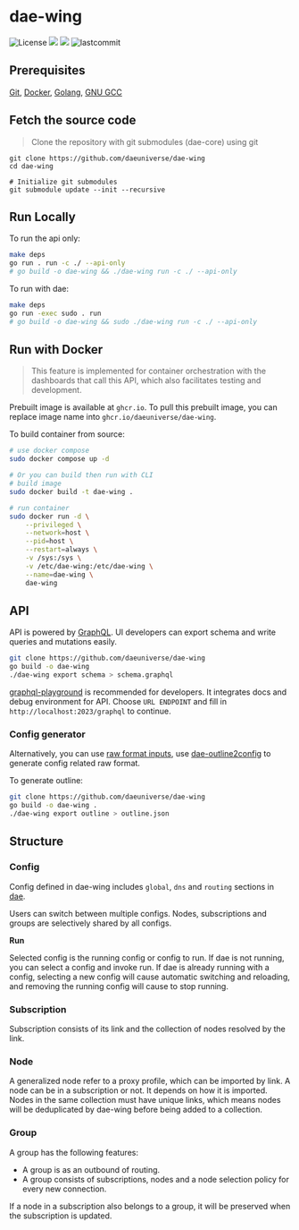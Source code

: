# dae-wing

<p align="left">
    <img src="https://custom-icon-badges.herokuapp.com/github/license/daeuniverse/dae-wing?logo=law&color=orange" alt="License"/>
    <img src="https://hits.seeyoufarm.com/api/count/incr/badge.svg?url=https%3A%2F%2Fgithub.com%2Fdaeuniverse%2Fdae-wing&count_bg=%234E3DC8&title_bg=%23555555&icon=&icon_color=%23E7E7E7&title=hits&edge_flat=false" />
    <img src="https://custom-icon-badges.herokuapp.com/github/issues-pr-closed/daeuniverse/dae-wing?color=purple&logo=git-pull-request&logoColor=white"/>
    <img src="https://custom-icon-badges.herokuapp.com/github/last-commit/daeuniverse/dae-wing?logo=history&logoColor=white" alt="lastcommit"/>
</p>

## Prerequisites

[Git](https://git-scm.com), [Docker](https://www.docker.com), [Golang](https://go.dev), [GNU GCC](https://gcc.gnu.org)

## Fetch the source code

> Clone the repository with git submodules (dae-core) using git

```shell
git clone https://github.com/daeuniverse/dae-wing
cd dae-wing

# Initialize git submodules
git submodule update --init --recursive
```

## Run Locally

To run the api only:

```bash
make deps
go run . run -c ./ --api-only
# go build -o dae-wing && ./dae-wing run -c ./ --api-only
```

To run with dae:

```bash
make deps
go run -exec sudo . run
# go build -o dae-wing && sudo ./dae-wing run -c ./ --api-only
```

## Run with Docker

> This feature is implemented for container orchestration with the dashboards that call this API, which also facilitates testing and development.

Prebuilt image is available at `ghcr.io`. To pull this prebuilt image, you can replace image name into `ghcr.io/daeuniverse/dae-wing`.

To build container from source:

```bash
# use docker compose
sudo docker compose up -d

# Or you can build then run with CLI
# build image
sudo docker build -t dae-wing .

# run container
sudo docker run -d \
    --privileged \
    --network=host \
    --pid=host \
    --restart=always \
    -v /sys:/sys \
    -v /etc/dae-wing:/etc/dae-wing \
    --name=dae-wing \
    dae-wing
```

## API

API is powered by [GraphQL](https://graphql.org/). UI developers can export schema and write queries and mutations easily.

```bash
git clone https://github.com/daeuniverse/dae-wing
go build -o dae-wing
./dae-wing export schema > schema.graphql
```

[graphql-playground](https://github.com/graphql/graphql-playground) is recommended for developers. It integrates docs and debug environment for API. Choose `URL ENDPOINT` and fill in `http://localhost:2023/graphql` to continue.

### Config generator

Alternatively, you can use [raw format inputs](https://github.com/daeuniverse/dae/blob/main/example.dae), use [dae-outline2config](https://github.com/daeuniverse/dae-outline2config) to generate config related raw format.

To generate outline:

```bash
git clone https://github.com/daeuniverse/dae-wing
go build -o dae-wing .
./dae-wing export outline > outline.json
```

## Structure

### Config

Config defined in dae-wing includes `global`, `dns` and `routing` sections in [dae](https://github.com/daeuniverse/dae).

Users can switch between multiple configs. Nodes, subscriptions and groups are selectively shared by all configs.

**Run**

Selected config is the running config or config to run. If dae is not running, you can select a config and invoke run. If dae is already running with a config, selecting a new config will cause automatic switching and reloading, and removing the running config will cause to stop running.

### Subscription

Subscription consists of its link and the collection of nodes resolved by the link.

### Node

A generalized node refer to a proxy profile, which can be imported by link. A node can be in a subscription or not. It depends on how it is imported. Nodes in the same collection must have unique links, which means nodes will be deduplicated by dae-wing before being added to a collection.

### Group

A group has the following features:

- A group is as an outbound of routing.
- A group consists of subscriptions, nodes and a node selection policy for every new connection.

If a node in a subscription also belongs to a group, it will be preserved when the subscription is updated.
